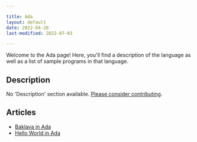 ```yaml
---

title: Ada
layout: default
date: 2022-04-28
last-modified: 2022-07-03

---
```


Welcome to the Ada page! Here, you'll find a description of the language as well as a list of sample programs in that language.

## Description

No 'Description' section available. [Please consider contributing](https://github.com/TheRenegadeCoder/sample-programs-website).

## Articles

- [Baklava in Ada](https://sampleprograms.io/projects/baklava/ada)
- [Hello World in Ada](https://sampleprograms.io/projects/hello-world/ada)
